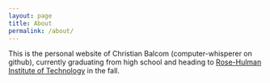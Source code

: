 ```yaml
---
layout: page
title: About
permalink: /about/
---
```


This is the personal website of Christian Balcom (computer-whisperer on github), currently graduating from high school and heading to [Rose-Hulman Institute of Technology](rose-hulman.edu/) in the fall.

